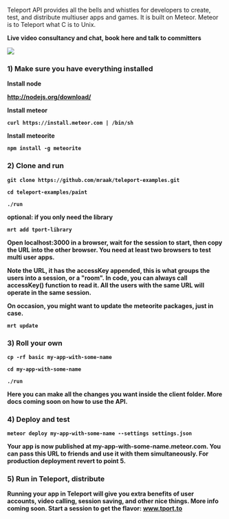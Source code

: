 Teleport API provides all the bells and whistles for developers to create, test, and distribute multiuser apps and games. It is built on Meteor. Meteor is to Teleport what C is to Unix.


<b>Live video consultancy and chat, book here and talk to committers<b>

[<img src="https://d15c0umzzp6r0p.cloudfront.net/static/images/widgets/blogo-b.png">](http://tport.to/alen-b)



### 1) Make sure you have everything installed

Install node

http://nodejs.org/download/

Install meteor
```
curl https://install.meteor.com | /bin/sh
```
Install meteorite
```
npm install -g meteorite
```

### 2) Clone and run

```
git clone https://github.com/mraak/teleport-examples.git

cd teleport-examples/paint

./run
```

optional: if you only need the library
```
mrt add tport-library
```

Open localhost:3000 in a browser, wait for the session to start, then copy the URL into the other browser. You need at least two browsers to test multi user apps.

<b>Note the URL</b>, it has the <b>accessKey</b> appended, this is what groups the users into a session, or a "room". In code, you can always call accessKey() function to read it. All the users with the same URL will operate in the same session.

On occasion, you might want to update the meteorite packages, just in case.

```
mrt update
```


### 3) Roll your own

```
cp -rf basic my-app-with-some-name

cd my-app-with-some-name

./run
```

Here you can make all the changes you want inside the client folder. More docs coming soon on how to use the API.


### 4) Deploy and test

```
meteor deploy my-app-with-some-name --settings settings.json
```
Your app is now published at <b>my-app-with-some-name.meteor.com</b>. You can pass this URL to friends and use it with them simultaneously. For production deployment revert to point 5.


### 5) Run in Teleport, distribute

Running your app in Teleport will give you extra benefits of user accounts, video calling, session saving, and other nice things. More info coming soon. Start a session to get the flavor: www.tport.to




